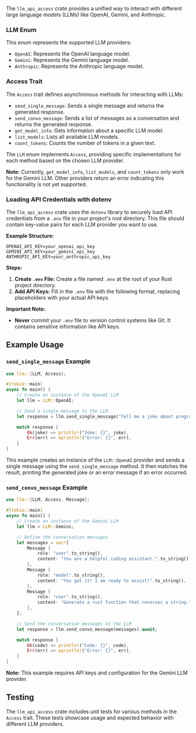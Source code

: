 The `llm_api_access` crate provides a unified way to interact with different large language models (LLMs) like OpenAI, Gemini, and Anthropic.

### LLM Enum

This enum represents the supported LLM providers:

- `OpenAI`: Represents the OpenAI language model.
- `Gemini`: Represents the Gemini language model.
- `Anthropic`: Represents the Anthropic language model.

### Access Trait

The `Access` trait defines asynchronous methods for interacting with LLMs:

- `send_single_message`: Sends a single message and returns the generated response.
- `send_convo_message`: Sends a list of messages as a conversation and returns the generated response.
- `get_model_info`: Gets information about a specific LLM model.
- `list_models`: Lists all available LLM models.
- `count_tokens`: Counts the number of tokens in a given text.

The `LLM` enum implements `Access`, providing specific implementations for each method based on the chosen LLM provider.

**Note:** Currently, `get_model_info`, `list_models`, and `count_tokens` only work for the Gemini LLM. Other providers return an error indicating this functionality is not yet supported.

### Loading API Credentials with dotenv

The `llm_api_access` crate uses the `dotenv` library to securely load API credentials from a `.env` file in your project's root directory. This file should contain key-value pairs for each LLM provider you want to use.

**Example Structure:**

```
OPENAI_API_KEY=your_openai_api_key
GEMINI_API_KEY=your_gemini_api_key
ANTHROPIC_API_KEY=your_anthropic_api_key
```

**Steps:**

1. **Create `.env` File:** Create a file named `.env` at the root of your Rust project directory.
2. **Add API Keys:** Fill in the `.env` file with the following format, replacing placeholders with your actual API keys.

**Important Note:**

* **Never** commit your `.env` file to version control systems like Git. It contains sensitive information like API keys.

## Example Usage


### `send_single_message` Example

```rust
use llm::{LLM, Access};

#[tokio::main]
async fn main() {
    // Create an instance of the OpenAI LLM
    let llm = LLM::OpenAI;

    // Send a single message to the LLM
    let response = llm.send_single_message("Tell me a joke about programmers").await;

    match response {
        Ok(joke) => println!("Joke: {}", joke),
        Err(err) => eprintln!("Error: {}", err),
    }
}
```

This example creates an instance of the `LLM::OpenAI` provider and sends a single message using the `send_single_message` method. It then matches the result, printing the generated joke or an error message if an error occurred.


### `send_convo_message` Example

```rust
use llm::{LLM, Access, Message};

#[tokio::main]
async fn main() {
    // Create an instance of the Gemini LLM
    let llm = LLM::Gemini;

    // Define the conversation messages
    let messages = vec![
        Message {
            role: "user".to_string(),
            content: "You are a helpful coding assistant.".to_string(),
        },
        Message {
            role: "model".to_string(),
            content: "You got it! I am ready to assist!".to_string(),
        },
        Message {
            role: "user".to_string(),
            content: "Generate a rust function that reverses a string.".to_string(),
        },
    ];

    // Send the conversation messages to the LLM
    let response = llm.send_convo_message(messages).await;

    match response {
        Ok(code) => println!("Code: {}", code),
        Err(err) => eprintln!("Error: {}", err),
    }
}
```

**Note:** This example requires API keys and configuration for the Gemini LLM provider.

## Testing

The `llm_api_access` crate includes unit tests for various methods in the `Access` trait. These tests showcase usage and expected behavior with different LLM providers.
